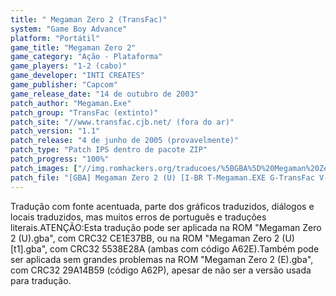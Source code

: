 ```yaml
---
title: " Megaman Zero 2 (TransFac)"
system: "Game Boy Advance"
platform: "Portátil"
game_title: "Megaman Zero 2"
game_category: "Ação - Plataforma"
game_players: "1-2 (cabo)"
game_developer: "INTI CREATES"
game_publisher: "Capcom"
game_release_date: "14 de outubro de 2003"
patch_author: "Megaman.Exe"
patch_group: "TransFac (extinto)"
patch_site: "//www.transfac.cjb.net/ (fora do ar)"
patch_version: "1.1"
patch_release: "4 de junho de 2005 (provavelmente)"
patch_type: "Patch IPS dentro de pacote ZIP"
patch_progress: "100%"
patch_images: ["//img.romhackers.org/traducoes/%5BGBA%5D%20Megaman%20Zero%202%20-%20Trans-Center%20e%20TransFac%20-%201.png","//img.romhackers.org/traducoes/%5BGBA%5D%20Megaman%20Zero%202%20-%20TransFac%20-%202.png","//img.romhackers.org/traducoes/%5BGBA%5D%20Megaman%20Zero%202%20-%20TransFac%20-%203.png"]
patch_file: "[GBA] Megaman Zero 2 (U) [I-BR T-Megaman.EXE G-TransFac V-1.1 P-100% A-2005].zip"
---
```

Tradução com fonte acentuada, parte dos gráficos traduzidos, diálogos e locais traduzidos, mas muitos erros de português e traduções literais.ATENÇÃO:Esta tradução pode ser aplicada na ROM "Megaman Zero 2 (U).gba", com CRC32 CE1E37BB, ou na ROM "Megaman Zero 2 (U) [t1].gba", com CRC32 5538E28A (ambas com código A62E).Também pode ser aplicada sem grandes problemas na ROM "Megaman Zero 2 (E).gba", com CRC32 29A14B59 (código A62P), apesar de não ser a versão usada para tradução.